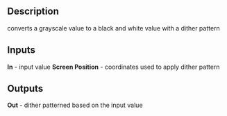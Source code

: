 ## Description
converts a grayscale value to a black and white value with a dither pattern

## Inputs
**In** - input value
**Screen Position** - coordinates used to apply dither pattern

## Outputs
**Out** - dither patterned based on the input value